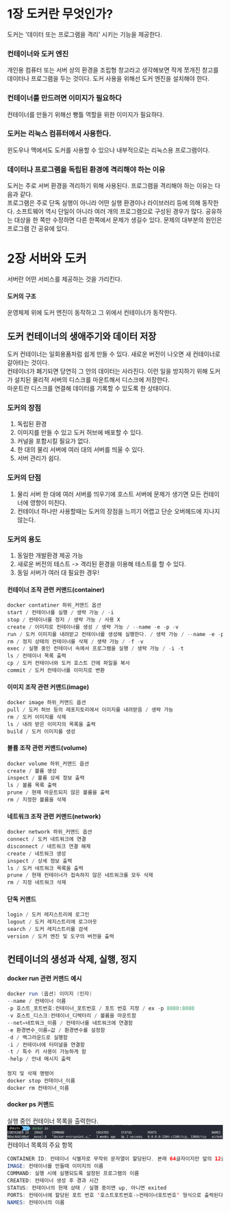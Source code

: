 # 1장 도커란 무엇인가?
도커는 '데이터 또는 프로그램을 격리' 시키는 기능을 제공한다.

### 컨테이너와 도커 엔진
개인용 컴퓨터 또는 서버 상의 환경을 조립형 창고라고 생각해보면 작게 쪼개진 창고를 데이터나 프로그램을
두는 것이다. 도커 사용을 위해선 도커 엔진을 설치해야 한다.

### 컨테이너를 만드려면 이미지가 필요하다
컨테이너를 만들기 위해선 빵틀 역할을 위한 이미지가 필요하다.

### 도커는 리눅스 컴퓨터에서 사용한다.
윈도우나 맥에서도 도커를 사용할 수 있으나 내부적으로는 리눅스용 프로그램이다.

### 데이터나 프로그램을 독립된 환경에 격리해야 하는 이유
도커는 주로 서버 환경을 격리하기 위해 사용된다.
프로그램을 격리해야 하는 이유는 다음과 같다.  
프로그램은 주로 단독 실행이 아니라 어떤 실행 환경이나 라이브러리 등에 의해 동작한다.
소프트웨어 역시 단일이 아니라 여러 개의 프로그램으로 구성된 경우가 많다.
공유하는 대상을 한 쪽만 수정하면 다른 한쪽에서 문제가 생길수 있다. 문제의 대부분의 원인은 프로그램 간 공유에 있다.

# 2장 서버와 도커
서버란 어떤 서비스를 제공하는 것을 가리킨다.  
#### 도커의 구조
운영체제 위에 도커 엔진이 동작하고 그 위에서 컨테이너가 동작한다.

## 도커 컨테이너의 생애주기와 데이터 저장
도커 컨테이너는 일회용품처럼 쉽게 만들 수 있다. 새로운 버전이 나오면 새 컨테이너로
갈아타는 것이다.  
컨테이너가 폐기되면 당연히 그 안의 데이터는 사라진다. 이런 일을 방지하기 위해 도커가
설치된 물리적 서버의 디스크를 마운트해서 디스크에 저장한다.  
마운트란 디스크를 연결해 데이터를 기록할 수 있도록 한 상태이다.

### 도커의 장점
1. 독립된 환경
2. 이미지를 만들 수 있고 도커 허브에 배포할 수 있다.
3. 커널을 포함시킬 필요가 없다.
4. 한 대의 물리 서버에 여러 대의 서버를 띄울 수 있다.
5. 서버 관리가 쉽다.

### 도커의 단점
1. 물리 서버 한 대에 여러 서버를 띄우기에 호스트 서버에 문제가 생기면 모든 컨테이너에 영향이 미친다.
2. 컨테이너 하나만 사용할때는 도커의 장점을 느끼기 어렵고 단순 오버헤드에 지나지 않는다.

### 도커의 용도
1. 동일한 개발환경 제공 가능
2. 새로운 버전의 테스트 -> 격리된 환경을 이용해 테스트를 할 수 있다.
3. 동일 서버가 여러 대 필요한 경우!

#### 컨테이너 조작 관련 커맨드(container)
```java
docker contatiner 하위_커맨드 옵션  
start / 컨테이너를 실행 / 생략 가능 / -i
stop / 컨테이너를 정지 / 생략 가능 / 사용 X
create / 이미지로 컨테이너를 생성 / 생략 가능 / --name -e -p -v
run / 도커 이미지를 내려받고 컨테이너를 생성해 실행한다. / 생략 가능 / --name -e -p -v -d -i -t
rm / 정지 상태의 컨테이너를 삭제 / 생략 가능 / -f -v
exec / 실행 중인 컨테이너 속에서 프로그램을 실행 / 생략 가능 / -i -t
ls / 컨테이너 목록 출력
cp / 도커 컨테이너와 도커 호스트 간에 파일을 복사
commit / 도커 컨테이너를 이미지로 변환
```

#### 이미지 조작 관련 커맨드(image)
```java
docker image 하위_커맨드 옵션
pull / 도커 허브 등의 레포지토리에서 이미지를 내려받음 / 생략 가능
rm / 도커 이미지를 삭제
ls / 내려 받은 이미지의 목록을 출력
build / 도커 이미지를 생성
```

#### 볼륨 조작 관련 커맨드(volume)
```java
docker volume 하위_커맨드 옵션
create / 볼륨 생성
inspect / 볼륨 상세 정보 출력
ls / 볼륨 목록 출력
prune / 현재 마운트되지 않은 볼륨을 출력
rm / 지정한 볼륨을 삭제
```

#### 네트워크 조작 관련 커맨드(network)
```java
docker network 하위_커맨드 옵션
connect / 도커 네트워크에 연결
disconnect / 네트워크 연결 해제
create / 네트워크 생성
inspect / 상세 정보 출력
ls / 도커 네트워크 목록을 출력
prune / 현재 컨테이너가 접속하지 않은 네트워크를 모두 삭제
rm / 지정 네트워크 삭제
```

#### 단독 커맨드
```java
login / 도커 레지스트리에 로그인
logout / 도커 레지스트리에 로그아웃
search / 도커 레지스트리를 검색
version / 도커 엔진 및 도구의 버전을 출력
```

## 컨테이너의 생성과 삭제, 실행, 정지

#### docker run 관련 커맨드 예시
```java
docker run (옵션) 이미지 (인자)
--name / 컨테이너 이름
-p 호스트_포트번호:컨테이너_포트번호 / 포트 번호 지정 / ex -p 8080:8080
-v 호스트_디스크:컨테이너_디렉터리 / 볼륨을 마운트함
--net=네트워크_이름 / 컨테이너를 네트워크에 연결함
-e 환경변수_이름=값 / 환경변수를 설정함
-d / 백그라운드로 실행함
-i / 컨테이너에 터미널을 연결함
-t / 특수 키 사용이 가능하게 함
-help / 안내 메시지 출력
    
정지 및 삭제 명령어    
docker stop 컨테이너_이름
docker rm 컨테이너_이름
```

#### docker ps 커맨드
실행 중인 컨테이너 목록을 출력한다.
<img src="img.png">
컨테이너 목록의 주요 항목
```java
CONTAINER ID: 컨테이너 식별자로 무작위 문자열이 할당된다. 본래 64글자이지만 앞의 12글자만 출력한다.
IMAGE: 컨테이너를 만들때 이미지의 이름
COMMAND: 실행 시에 실행되도록 설정된 프로그램의 이름
CREATED: 컨테이너 생성 후 경과 시간
STATUS: 컨테이너의 현재 상태 / 실행 중이면 up, 아니면 exited
PORTS: 컨테이너에 할당된 포트 번호 '호스트포트번호->컨테이너포트번호' 형식으로 출력된다. 번호가 동일한 경우 뒷 부분은 출력 안된다.
NAMES: 컨테이너의 이름
```
